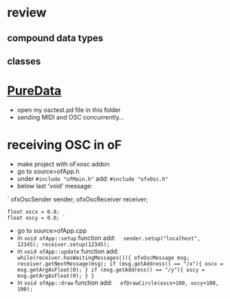 # review

## compound data types

## classes

# [PureData](https://puredata.info/)
- open my osctest.pd file in this folder
- sending MIDI and OSC concurrently...

# receiving OSC in oF
- make project with oFxosc addon
- go to source>ofApp.h
- under `#include "ofMain.h"` add:
`#include "ofxOsc.h"`
- below last 'void' message:

`	ofxOscSender sender;
	ofxOscReceiver receiver;

	float oscx = 0.0;
	float oscy = 0.0; `

- go to source>ofApp.cpp
- in `void ofApp::setup` function add:
`  sender.setup("localhost", 12345);
  receiver.setup(12345);`
- in `void ofApp::update` function add:
`  while(receiver.hasWaitingMessages()){
    ofxOscMessage msg;
    receiver.getNextMessage(msg);
    if (msg.getAddress() == "/x"){
      oscx = msg.getArgAsFloat(0);
    }
    if (msg.getAddress() == "/y"){
      oscy = msg.getArgAsFloat(0);
    }
  }
`
- in `void ofApp::draw` function add:
`  ofDrawCircle(oscx+100, oscy+100, 100);`